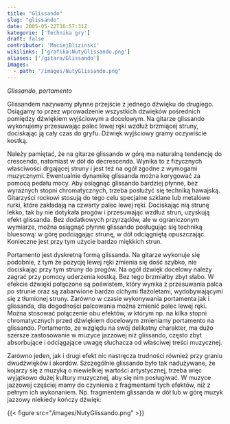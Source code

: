 ```yaml
---
title: "Glissando"
slug: "glissando"
date: 2005-05-22T16:57:31Z
kategorie: ['Technika gry']
draft: false
contributor: 'MaciejBlizinski'
wikilinks: ['grafika:NutyGlissando.png']
aliases: ['/gitara/Glissando']
images:
  - path: "/images/NutyGlissando.png"
---
```

*Glissando*, *portamento*

Glissandem nazywamy płynne przejście z jednego dźwięku do drugiego.
Osiągamy to przez wprowadzenie wszystkich dźwięków pośrednich pomiędzy
dźwiękiem wyjściowym a docelowym. Na gitarze glissando wykonujemy
przesuwając palec lewej ręki wzdłuż brzmiącej struny, dociskając ją cały
czas do gryfu. Dźwięk wyjściowy gramy oczywiście kostką.

Należy pamiętać, że na gitarze glissando w górę ma naturalną tendencję
do crescendo, natomiast w dół do decrescenda. Wynika to z fizycznych
właściwości drgającej struny i jest też na ogół zgodne z wymogami
muzycznymi. Ewentualnie dynamikę glissanda można korygować za pomocą
pedału mocy. Aby osiągnąć glissando bardziej płynne, bez wyraźnych
stopni chromatycznych, trzeba posłużyć się techniką hawajską. Gitarzyści
rockowi stosują do tego celu specjalne szklane lub metalowe rurki, które
zakładają na czwarty palec lewej ręki. Dociskając nią strunę lekko, tak
by nie dotykała progów i przesuwając wzdłuż strun, uzyskują efekt
glissanda. Bez dodatkowych przyrządów, ale w ograniczonym wymiarze,
można osiągnąć płynne glissando posługując się techniką bluesową: w
górę podciągając strunę, w dół odciągniętą opuszczając. Konieczne jest
przy tym użycie bardzo miękkich strun.

Portamento jest dyskretną formą glissanda. Na gitarze wykonuje się
podobnie, z tym że pozycję lewej ręki zmienia się dość szybko, nie
dociskając przy tym struny do progów. Na ogół dźwięk docelowy należy
zagrać przy pomocy uderzenia kostką. Bez tego brzmiałby zbyt słabo. W
efekcie dźwięki połączone są poświstem, który wynika z przesuwania palca
po strunie oraz są zabarwione bardzo cichymi flażoletami, wydobywającymi
się z tłumionej struny. Zarówno w czasie wykonywania portamenta jak i
glissanda, dla dogodności palcowania można zmienić palec lewej ręki.
Można stosować połączenie obu efektów, w którym np. na kilka stopni
chromatycznych przed dźwiękiem docelowym zmieniamy portamento na
glissando. Portamento, ze względu na swój delikatny charakter, ma dużo
szersze zastosowanie w muzyce jazzowej niż glissando, często zbyt
absorbujące i odciągające uwagę słuchacza od właściwej treści muzycznej.

Zarówno jeden, jak i drugi efekt nic nastręcza trudności również przy
graniu dwudźwięków i akordów. Szczególnie glissando było tak nadużywane,
że kojarzy się z muzyką o niewielkiej wartości artystycznej, trzeba więc
wyjątkowo dużej kultury muzycznej, aby się nim posługiwać. W muzyce
jazzowej częściej mamy do czynienia z fragmentami tych efektów, niż z
pełnym ich wykonaniem. Np. fragmentem glissanda w dół lub w górę muzyk
jazzowy niekiedy kończy dźwięk:

{{< figure src="/images/NutyGlissando.png" >}}

